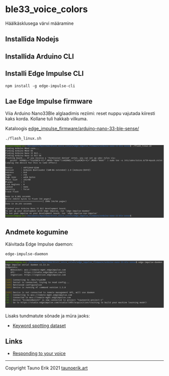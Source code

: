 # ble33_voice_colors

Häälkäsklusega värvi määramine

## Installida Nodejs

## Installida Arduino CLI

## Installi Edge Impulse CLI

    npm install -g edge-impulse-cli

## Lae Edge Impulse firmware

Viia Arduino Nano33Ble alglaadimis reziimi: reset nuppu vajutada kiiresti kaks korda. Kollane tuli hakkab vilkuma.

Kataloogis [edge_impulse_firmware/arduino-nano-33-ble-sense/](./edge_impulse_firmware/arduino-nano-33-ble-sense/)

    ./flash_linux.sh

![Edge Impulse firmware](./img/Ekraanipilt%202021-08-22%2018-35-35.png)

## Andmete kogumine

Käivitada Edge Impulse daemon:

    edge-impulse-daemon

![Edge Impulse daemon](./img/Ekraanipilt%202021-08-22%2018-39-39.png)

Lisaks tundmatute sõnade ja müra jaoks:

* [Keyword spotting dataset](https://docs.edgeimpulse.com/docs/keyword-spotting)

## Links

* [Responding to your voice](https://docs.edgeimpulse.com/docs/responding-to-your-voice)

 ___

Copyright Tauno Erik 2021 [taunoerik.art](https://taunoerik.art/)
